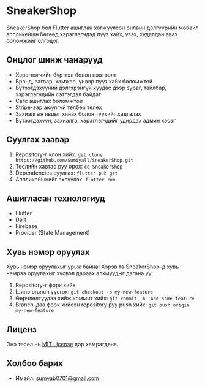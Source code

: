 # SneakerShop

SneakerShop бол Flutter ашиглан хөгжүүлсэн онлайн дэлгүүрийн мобайл аппликейшн бөгөөд хэрэглэгчдэд пүүз хайх, үзэх, худалдан авах боломжийг олгодог.

## Онцлог шинж чанарууд

- Хэрэглэгчийн бүртгэл болон нэвтрэлт
- Брэнд, загвар, хэмжээ, үнээр пүүз хайх боломжтой
- Бүтээгдэхүүний дэлгэрэнгүй хуудас дээр зураг, тайлбар, хэрэглэгчдийн сэтгэгдэл байдаг
- Сагс ашиглах боломжтой
- Stripe-ээр аюулгүй төлбөр төлөх
- Захиалгын явцыг хянах болон түүхийг хадгалах
- Бүтээгдэхүүн, захиалга, хэрэглэгчдийг удирдах админ хэсэг

## Суулгах заавар

1. Repository-г клон хийх:
`git clone https://github.com/Sumiyall/SneakerShop.git`
2. Төслийн хавтас руу орох: `cd SneakerShop`
3. Dependencies суулгах: `flutter pub get`
4. Аппликейшнийг эхлүүлэх: `flutter run`

## Ашигласан технологиуд
- Flutter
- Dart
- Firebase
- Provider (State Management)

## Хувь нэмэр оруулах
Хувь нэмэр оруулахыг урьж байна! Хэрэв та SneakerShop-д хувь нэмрээ оруулахыг хүсвэл дараах алхмуудыг дагана уу:
1. Repository-г форк хийх.
2. Шинэ branch үүсгэх: `git checkout -b my-new-feature`
3. Өөрчлөлтүүдээ хийж коммит хийх: `git commit -m 'Add some feature`
4. Branch-даа форк хийсэн repository руу push хийх: `git push origin my-new-feature`

## Лиценз
Энэ төсөл нь [MIT License](LICENSE) дор хамрагдана.

## Холбоо барих
- Имэйл: sumyab0701@gmail.com
